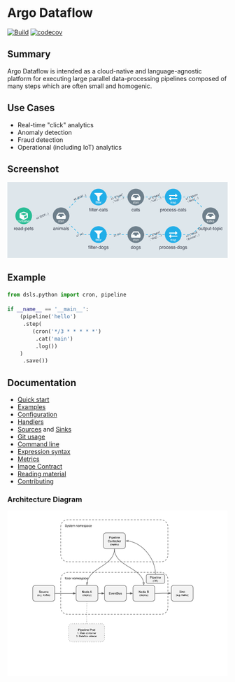 # Argo Dataflow

[![Build](https://github.com/argoproj-labs/argo-dataflow/actions/workflows/build.yml/badge.svg)](https://github.com/argoproj-labs/argo-dataflow/actions/workflows/build.yml)
[![codecov](https://codecov.io/gh/argoproj-labs/argo-dataflow/branch/main/graph/badge.svg?token=yKtOCXJu1Q)](https://codecov.io/gh/argoproj-labs/argo-dataflow)

## Summary

Argo Dataflow is intended as a cloud-native and language-agnostic platform for executing large parallel data-processing
pipelines composed of many steps which are often small and homogenic.

## Use Cases

* Real-time "click" analytics
* Anomaly detection
* Fraud detection
* Operational (including IoT) analytics

## Screenshot

![Screenshot](docs/assets/screenshot.png)

## Example

```python
from dsls.python import cron, pipeline

if __name__ == '__main__':
    (pipeline('hello')
     .step(
        (cron('*/3 * * * * *')
         .cat('main')
         .log())
    )
     .save())
```

## Documentation

* [Quick start](docs/QUICK_START.md)
* [Examples](docs/EXAMPLES.md)
* [Configuration](docs/CONFIGURATION.md)
* [Handlers](docs/HANDLERS.md)
* [Sources](docs/SOURCES.md) and [Sinks](docs/SIKNS.md)
* [Git usage](docs/GIT.md)
* [Command line](docs/CLI.md)
* [Expression syntax](docs/EXPRESSIONS.md)
* [Metrics](docs/METRICS.md)
* [Image Contract](docs/IMAGE_CONTRACT.md)
* [Reading material](docs/READING.md)
* [Contributing](docs/CONTRIBUTING.md)

### Architecture Diagram

[![Architecture](docs/assets/architecture.png)](https://docs.google.com/drawings/d/1Dk7mgZ3jKpBg_DQ3c8og04ULoKpGTGUt52pBE-Vet2o/edit)
